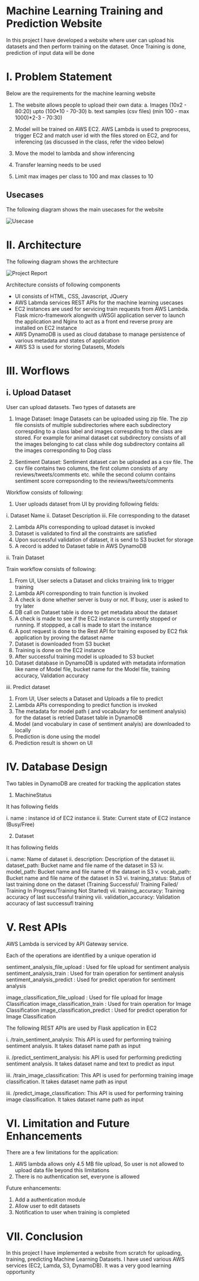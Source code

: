# Machine Learning Training and Prediction Website

In this project I have developed a website where user can upload his datasets and then perform training on the dataset. Once
Training is done, prediction of input data will be done

# I. Problem Statement

Below are the requirements for the machine learning website

1. The website allows people to upload their own data:
        a. Images (10x2 - 80:20) upto (100*10 - 70-30)
        b. text samples (csv files) (min 100 - max 1000)*2-3 - 70:30)

2. Model will be trained on AWS EC2. AWS Lambda is used to preprocess, trigger EC2 and match user id with the files stored on EC2, and for inferencing (as discussed in the class, refer the video below)
3. Move the model to lambda and show inferencing
4. Transfer learning needs to be used
5. Limit max images per class to 100 and max classes to 10


## Usecases

The following diagram shows the main usecases for the website

![Usecase](/doc_images/Machine_Learning_Usecases.png)


# II. Architecture

The following diagram shows the architecture

![Project Report](/doc_images/architecture.png)


Architecture consists of following components
- UI consists of HTML, CSS, Javascript, JQuery
- AWS Labmda services REST APIs for the machine learning usecases
- EC2 instances are used for servicing train requests from AWS Lambda. Flask micro-framework alongwith uWSGI application server to launch the application 
and Nginx to act as a front end reverse proxy are installed on EC2 instance
- AWS DynamoDB is used as cloud database to manage persistence of various metadata and states of application
- AWS S3 is used for storing Datasets, Models


# III. Worflows

## i. Upload Dataset

User can upload datasets. Two types of datasets are 

1. Image Dataset: Image Datasets can be uploaded using zip file. The zip file consists of multiple  subdirectories where
each subdirectory correspding to a class label and images correspding to the class are stored. For example for animal 
dataset cat subdirectory consists of all the images belonging to cat class while dog subdirectory contains all the images
corresponding to Dog class

2. Sentiment Dataset: Sentiment dataset can be uploaded as a csv file. The csv file contains two columns, the first column
consists of any reviews/tweets/comments etc. while the second column contains sentiment score correpsonding to the 
reviews/tweets/comments

Workflow consists of following:

1. User uploads dataset from UI by providing following fields:

i. Dataset Name
ii. Dataset Description
iii. File corresponding to the dataset

2. Lambda APIs corresponding to upload dataset is invoked 
3. Dataset is validated to find all the constraints are satisfied
4. Upon successful validation of dataset, it is send to S3 bucket for storage
5. A record is added to Dataset table in AWS DynamoDB


ii. Train Dataset

Train workflow consists of following:

1. From UI, User selects a Dataset and clicks  trraining link to trigger training
2.  Lambda API corresponding to train function is invoked
3. A check is done whether server is busy or not. If busy, user is asked to try later
4. DB call on Dataset table is done to get metadata about the dataset
5. A check is made to see if the EC2 instance is currently stopped or running. If stoppped, a call is made to start the
instance
6. A post request is done to the Rest API for training exposed by EC2 flsk application by proving the dataset name
7. Dataset is downloaded from S3 bucket
8. Training is done on the EC2 instance
9. After successful training model is uploaded to S3 bucket
10. Dataset database in DynamoDB is updated with metadata information like name of Model file, bucket name for the Model
file, training accuracy, Validation accuracy



iii. Predict dataset

1. From UI, User selects a Dataset and Uploads a file to predict
2.  Lambda APIs corresponding to predict function is invoked
3. The metadata for model path ( and vocabulary for sentiment analysis) for the dataset is retried Dataset table in DynamoDB 
3. Model (and vocabulary in case of sentiment analyis) are downloaded to locally
4. Prediction is done using the model 
5. Prediction result is shown on UI


 
# IV. Database Design

Two tables in DynamoDB are created for tracking the application states

1. MachineStatus

It has following fields

i. name : instance id of EC2 instance
ii. State: Current state of EC2 instance (Busy/Free)


2. Dataset

It has following fields

i. name: Name of dataset
ii. description: Description of the dataset
iii. dataset_path: Bucket name and file name of the dataset in S3 
iv. model_path: Bucket name and file name of the dataset in S3 
v. vocab_path: Bucket name and file name of the dataset in S3 
vi. training_status: Status of last training done on the dataset (Training Successful/ Training Failed/ Training In Progress/Training Not Started)
vii. training_accuracy: Training accuracy of last successful training
viii. validation_accuracy: Validation accuracy of last successufl training


# V. Rest APIs

AWS Lambda is serviced by API Gateway service.

Each of the operations are identified by a unique operation id

sentiment_analysis_file_upload : Used for file upload for sentiment analysis
sentiment_analysis_train : Used for  train operation for sentiment analysis
sentiment_analysis_predict : Used for predict operation for sentiment analysis

image_classification_file_upload : Used for file upload for Image Classification
image_classification_train : Used for  train operation for Image Classification
image_classification_predict : Used for predict operation for Image Classification



The following REST APIs are used by Flask application in EC2

i. /train_sentiment_analysis: This API is used for performing training sentiment analysis. It takes dataset name 
path as input

ii. /predict_sentiment_analysis: his API is used for performing predicting sentiment analysis. It takes dataset name and 
text to predict as input

iii. /train_image_classification: This API is used for performing training image classification. It takes dataset name 
path as input


iii. /predict_image_classification: This API is used for performing training image classification. It takes dataset name 
path as input


# VI. Limitation and Future Enhancements

There are a few limitations for the application:

1. AWS lambda allows only 4.5 MB file upload, So user is not allowed to upload data file beyond this limitations
2. There is no authentication set, everyone is allowed


Future enhancements:

1. Add a authentication module
2. Allow user to edit datasets
3. Notification to user when training is completed




# VII. Conclusion

In this project I have implemented a website from scratch for uploading, training, predicting Machine Learning Datasets. I 
have used various AWS services (EC2, Lamda, S3, DynamoDB). It was a very good learning opportunity


















